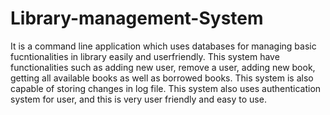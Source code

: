 # Library-management-System
It is a command line application which uses databases for managing basic fucntionalities in library easily and userfriendly.
This system have functionalities such as adding new user, remove a user, adding new book, getting all available books as well as borrowed books. 
This system is also capable of storing changes in log file. 
This system also uses authentication system for user, and this is very user friendly and easy to use.
